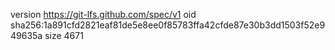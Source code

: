 version https://git-lfs.github.com/spec/v1
oid sha256:1a891cfd2821eaf81de5e8ee0f85783ffa42cfde87e30b3dd1503f52e949635a
size 4671
